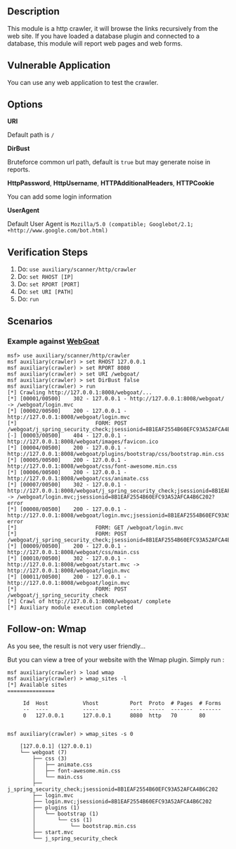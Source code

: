 ## Description

This module is a http crawler, it will browse the links recursively from the
web site. If you have loaded a database plugin and connected to a database,
this module will report web pages and web forms.

## Vulnerable Application

You can use any web application to test the crawler.

## Options

  **URI**

  Default path is `/`

  **DirBust**

  Bruteforce common url path, default is `true` but may generate noise in reports.

  **HttpPassword**, **HttpUsername**, **HTTPAdditionalHeaders**, **HTTPCookie**

  You can add some login information

  **UserAgent**

  Default User Agent is `Mozilla/5.0 (compatible; Googlebot/2.1; +http://www.google.com/bot.html)`

## Verification Steps

1. Do: ```use auxiliary/scanner/http/crawler```
2. Do: ```set RHOST [IP]```
3. Do: ```set RPORT [PORT]```
4. Do: ```set URI [PATH]```
4. Do: ```run```

## Scenarios

### Example against [WebGoat](https://github.com/WebGoat/WebGoat)

```
msf> use auxiliary/scanner/http/crawler
msf auxiliary(crawler) > set RHOST 127.0.0.1
msf auxiliary(crawler) > set RPORT 8080
msf auxiliary(crawler) > set URI /webgoat/
msf auxiliary(crawler) > set DirBust false
msf auxiliary(crawler) > run
[*] Crawling http://127.0.0.1:8008/webgoat/...
[*] [00001/00500]    302 - 127.0.0.1 - http://127.0.0.1:8008/webgoat/ -> /webgoat/login.mvc
[*] [00002/00500]    200 - 127.0.0.1 - http://127.0.0.1:8008/webgoat/login.mvc
[*]                         FORM: POST /webgoat/j_spring_security_check;jsessionid=8B1EAF2554B60EFC93A52AFCA4B6C202
[-] [00003/00500]    404 - 127.0.0.1 - http://127.0.0.1:8008/webgoat/images/favicon.ico
[*] [00004/00500]    200 - 127.0.0.1 - http://127.0.0.1:8008/webgoat/plugins/bootstrap/css/bootstrap.min.css
[*] [00005/00500]    200 - 127.0.0.1 - http://127.0.0.1:8008/webgoat/css/font-awesome.min.css
[*] [00006/00500]    200 - 127.0.0.1 - http://127.0.0.1:8008/webgoat/css/animate.css
[*] [00007/00500]    302 - 127.0.0.1 - http://127.0.0.1:8008/webgoat/j_spring_security_check;jsessionid=8B1EAF2554B60EFC93A52AFCA4B6C202 -> /webgoat/login.mvc;jsessionid=8B1EAF2554B60EFC93A52AFCA4B6C202?error
[*] [00008/00500]    200 - 127.0.0.1 - http://127.0.0.1:8008/webgoat/login.mvc;jsessionid=8B1EAF2554B60EFC93A52AFCA4B6C202?error
[*]                         FORM: GET /webgoat/login.mvc
[*]                         FORM: POST /webgoat/j_spring_security_check;jsessionid=8B1EAF2554B60EFC93A52AFCA4B6C202
[*] [00009/00500]    200 - 127.0.0.1 - http://127.0.0.1:8008/webgoat/css/main.css
[*] [00010/00500]    302 - 127.0.0.1 - http://127.0.0.1:8008/webgoat/start.mvc -> http://127.0.0.1:8008/webgoat/login.mvc
[*] [00011/00500]    200 - 127.0.0.1 - http://127.0.0.1:8008/webgoat/login.mvc
[*]                         FORM: POST /webgoat/j_spring_security_check
[*] Crawl of http://127.0.0.1:8008/webgoat/ complete
[*] Auxiliary module execution completed
```

## Follow-on: Wmap

As you see, the result is not very user friendly...

But you can view a tree of your website with the Wmap plugin. Simply run :

```
msf auxiliary(crawler) > load wmap
msf auxiliary(crawler) > wmap_sites -l
[*] Available sites
===============

     Id  Host           Vhost          Port  Proto  # Pages  # Forms
     --  ----           -----          ----  -----  -------  -------
     0   127.0.0.1      127.0.0.1      8080  http   70       80


msf auxiliary(crawler) > wmap_sites -s 0

    [127.0.0.1] (127.0.0.1)
    └── webgoat (7)
        ├── css (3)
        │   ├── animate.css
        │   ├── font-awesome.min.css
        │   └── main.css
        ├── j_spring_security_check;jsessionid=8B1EAF2554B60EFC93A52AFCA4B6C202
        ├── login.mvc
        ├── login.mvc;jsessionid=8B1EAF2554B60EFC93A52AFCA4B6C202
        ├── plugins (1)
        │   └── bootstrap (1)
        │       └── css (1)
        │           └── bootstrap.min.css
        ├── start.mvc
        └── j_spring_security_check

```
